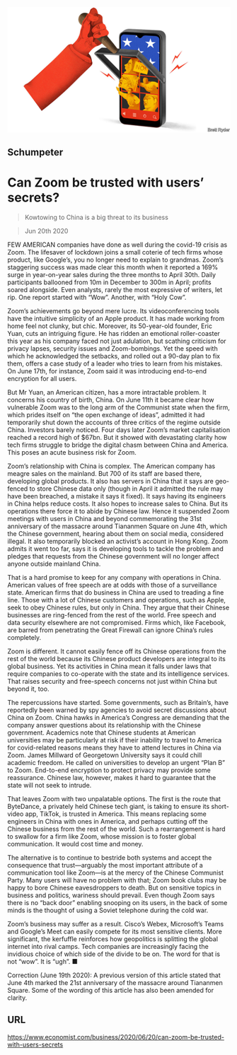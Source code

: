 ![](./images/20200620_WBD000_0.jpg)

## Schumpeter

# Can Zoom be trusted with users’ secrets?

> Kowtowing to China is a big threat to its business

> Jun 20th 2020

FEW AMERICAN companies have done as well during the covid-19 crisis as Zoom. The lifesaver of lockdown joins a small coterie of tech firms whose product, like Google’s, you no longer need to explain to grandmas. Zoom’s staggering success was made clear this month when it reported a 169% surge in year-on-year sales during the three months to April 30th. Daily participants ballooned from 10m in December to 300m in April; profits soared alongside. Even analysts, rarely the most expressive of writers, let rip. One report started with “Wow”. Another, with “Holy Cow”.

Zoom’s achievements go beyond mere lucre. Its videoconferencing tools have the intuitive simplicity of an Apple product. It has made working from home feel not clunky, but chic. Moreover, its 50-year-old founder, Eric Yuan, cuts an intriguing figure. He has ridden an emotional roller-coaster this year as his company faced not just adulation, but scathing criticism for privacy lapses, security issues and Zoom-bombings. Yet the speed with which he acknowledged the setbacks, and rolled out a 90-day plan to fix them, offers a case study of a leader who tries to learn from his mistakes. On June 17th, for instance, Zoom said it was introducing end-to-end encryption for all users.

But Mr Yuan, an American citizen, has a more intractable problem. It concerns his country of birth, China. On June 11th it became clear how vulnerable Zoom was to the long arm of the Communist state when the firm, which prides itself on “the open exchange of ideas”, admitted it had temporarily shut down the accounts of three critics of the regime outside China. Investors barely noticed. Four days later Zoom’s market capitalisation reached a record high of $67bn. But it showed with devastating clarity how tech firms struggle to bridge the digital chasm between China and America. This poses an acute business risk for Zoom.

Zoom’s relationship with China is complex. The American company has meagre sales on the mainland. But 700 of its staff are based there, developing global products. It also has servers in China that it says are geo-fenced to store Chinese data only (though in April it admitted the rule may have been breached, a mistake it says it fixed). It says having its engineers in China helps reduce costs. It also hopes to increase sales to China. But its operations there force it to abide by Chinese law. Hence it suspended Zoom meetings with users in China and beyond commemorating the 31st anniversary of the massacre around Tiananmen Square on June 4th, which the Chinese government, hearing about them on social media, considered illegal. It also temporarily blocked an activist’s account in Hong Kong. Zoom admits it went too far, says it is developing tools to tackle the problem and pledges that requests from the Chinese government will no longer affect anyone outside mainland China.

That is a hard promise to keep for any company with operations in China. American values of free speech are at odds with those of a surveillance state. American firms that do business in China are used to treading a fine line. Those with a lot of Chinese customers and operations, such as Apple, seek to obey Chinese rules, but only in China. They argue that their Chinese businesses are ring-fenced from the rest of the world. Free speech and data security elsewhere are not compromised. Firms which, like Facebook, are barred from penetrating the Great Firewall can ignore China’s rules completely.

Zoom is different. It cannot easily fence off its Chinese operations from the rest of the world because its Chinese product developers are integral to its global business. Yet its activities in China mean it falls under laws that require companies to co-operate with the state and its intelligence services. That raises security and free-speech concerns not just within China but beyond it, too.

The repercussions have started. Some governments, such as Britain’s, have reportedly been warned by spy agencies to avoid secret discussions about China on Zoom. China hawks in America’s Congress are demanding that the company answer questions about its relationship with the Chinese government. Academics note that Chinese students at American universities may be particularly at risk if their inability to travel to America for covid-related reasons means they have to attend lectures in China via Zoom. James Millward of Georgetown University says it could chill academic freedom. He called on universities to develop an urgent “Plan B” to Zoom. End-to-end encryption to protect privacy may provide some reassurance. Chinese law, however, makes it hard to guarantee that the state will not seek to intrude.

That leaves Zoom with two unpalatable options. The first is the route that ByteDance, a privately held Chinese tech giant, is taking to ensure its short-video app, TikTok, is trusted in America. This means replacing some engineers in China with ones in America, and perhaps cutting off the Chinese business from the rest of the world. Such a rearrangement is hard to swallow for a firm like Zoom, whose mission is to foster global communication. It would cost time and money.

The alternative is to continue to bestride both systems and accept the consequence that trust—arguably the most important attribute of a communication tool like Zoom—is at the mercy of the Chinese Communist Party. Many users will have no problem with that; Zoom book clubs may be happy to bore Chinese eavesdroppers to death. But on sensitive topics in business and politics, wariness should prevail. Even though Zoom says there is no “back door” enabling snooping on its users, in the back of some minds is the thought of using a Soviet telephone during the cold war.

Zoom’s business may suffer as a result. Cisco’s Webex, Microsoft’s Teams and Google’s Meet can easily compete for its most sensitive clients. More significant, the kerfuffle reinforces how geopolitics is splitting the global internet into rival camps. Tech companies are increasingly facing the invidious choice of which side of the divide to be on. The word for that is not “wow”. It is “ugh”. ■

Correction (June 19th 2020): A previous version of this article stated that June 4th marked the 21st anniversary of the massacre around Tiananmen Square. Some of the wording of this article has also been amended for clarity.

## URL

https://www.economist.com/business/2020/06/20/can-zoom-be-trusted-with-users-secrets
